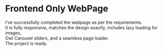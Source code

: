 # Frontend Only WebPage

I’ve successfully completed the webpage as per the requirements.<br/>
It is fully responsive, matches the design exactly, includes lazy loading for images,<br/>
Owl Carousel sliders, and a seamless page loader.
<br/>
The project is ready.
